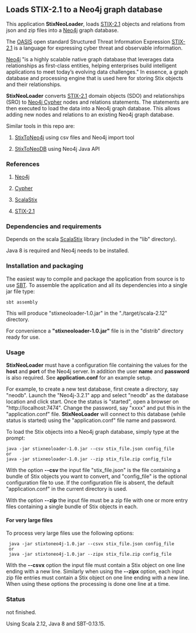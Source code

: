 ## Loads STIX-2.1 to a Neo4j graph database

This application **StixNeoLoader**, loads [STIX-2.1](https://docs.google.com/document/d/1yvqWaPPnPW-2NiVCLqzRszcx91ffMowfT5MmE9Nsy_w/edit#) 
objects and relations from json and zip files into a [Neo4j](https://neo4j.com/) graph database. 

The [OASIS](https://www.oasis-open.org/) open standard Structured Threat Information Expression [STIX-2.1](https://docs.google.com/document/d/1yvqWaPPnPW-2NiVCLqzRszcx91ffMowfT5MmE9Nsy_w/edit#) 
is a language for expressing cyber threat and observable information.

[Neo4j](https://neo4j.com/) "is a highly scalable native graph database that leverages data 
relationships as first-class entities, helping enterprises build intelligent applications 
to meet today’s evolving data challenges."
In essence, a graph database and processing engine that is used here for storing Stix objects 
and their relationships.
 
**StixNeoLoader** converts [STIX-2.1](https://docs.google.com/document/d/1yvqWaPPnPW-2NiVCLqzRszcx91ffMowfT5MmE9Nsy_w/edit#) 
domain objects (SDO) and relationships (SRO) to [Neo4j Cypher](https://neo4j.com/developer/cypher-query-language/) 
nodes and relations statements. The statements are then executed to load the data into a Neo4j graph database. 
This allows adding new nodes and relations to an existing Neo4j graph database.
      
Similar tools in this repo are: 
      
1) [StixToNeo4j](https://github.com/workingDog/StixToNeo4j) using csv files and Neo4j import tool
      
2) [StixToNeoDB](https://github.com/workingDog/StixToNeoDB) using Neo4j Java API         
        
### References
 
1) [Neo4j](https://neo4j.com/)

2) [Cypher](https://neo4j.com/developer/cypher-query-language/) 

3) [ScalaStix](https://github.com/workingDog/scalastix)

4) [STIX-2.1](https://docs.google.com/document/d/1yvqWaPPnPW-2NiVCLqzRszcx91ffMowfT5MmE9Nsy_w/edit)

### Dependencies and requirements

Depends on the scala [ScalaStix](https://github.com/workingDog/scalastix) library
(included in the "lib" directory).

Java 8 is required and Neo4j needs to be installed.

### Installation and packaging

The easiest way to compile and package the application from source is to use [SBT](http://www.scala-sbt.org/).
To assemble the application and all its dependencies into a single jar file type:

    sbt assembly

This will produce "stixneoloader-1.0.jar" in the "./target/scala-2.12" directory.

For convenience a **"stixneoloader-1.0.jar"** file is in the "distrib" directory ready for use.

### Usage

**StixNeoLoader** must have a configuration file containing the values for the **host** and **port** of 
the Neo4j server. In addition the user **name** and **password** is also required. See **application.conf** 
for an example setup.

For example, to create a new test database, first create a directory, say "neodb". Launch the "Neo4j-3.2.1" app and 
select "neodb" as the database location and click start. Once the status is "started", open a browser 
on "http://localhost:7474". Change the password, say "xxxx" and put this in the "application.conf" file. 
**StixNeoLoader** will connect to this database (while status is started) using the "application.conf" file 
name and password.

To load the Stix objects into a Neo4j graph database, simply type at the prompt:
 
    java -jar stixneoloader-1.0.jar --csv stix_file.json config_file
    or
    java -jar stixneoloader-1.0.jar --zip stix_file.zip config_file
 
With the option **--csv** the input file "stix_file.json" is the file containing a 
bundle of Stix objects you want to convert, and "config_file" is the optional configuration file to use. 
If the configuration file is absent, the default "application.conf" in the current directory is used.
 
With the option **--zip** the input file must be a zip file with one or more entry files containing a single bundle of Stix objects 
in each.
 
 #### For very large files
 
 To process very large files use the following options:
 
     java -jar stixtoneo4j-1.0.jar --csvx stix_file.json config_file
     or
     java -jar stixtoneo4j-1.0.jar --zipx stix_file.zip config_file
 
 With the **--csvx** option the input file must contain a Stix object on one line 
 ending with a new line. Similarly when using the **--zipx** option, each input zip file entries must 
 contain a Stix object on one line ending with a new line. When using these options 
 the processing is done one line at a time.
 
### Status

not finished.

Using Scala 2.12, Java 8 and SBT-0.13.15.


